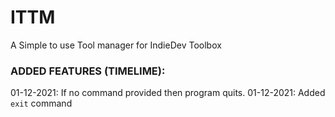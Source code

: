 # ITTM

A Simple to use Tool manager for IndieDev Toolbox

### ADDED FEATURES (TIMELIME):

01-12-2021: If no command provided then program quits.
01-12-2021: Added `exit` command
